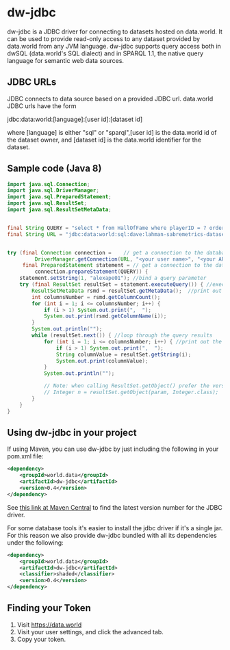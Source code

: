 # dw-jdbc

dw-jdbc is a JDBC driver for connecting to datasets hosted on data.world.
It can be used to provide read-only access to any dataset provided by data.world
from any JVM language.  dw-jdbc supports query access both in dwSQL
(data.world's SQL dialect) and in SPARQL 1.1, the native query language
for semantic web data sources.


## JDBC URLs

JDBC connects to data source based on a provided JDBC url.  data.world
JDBC urls have the form

jdbc:data:world:[language]:[user id]:[dataset id]

where [language] is either "sql" or "sparql",[user id] is the data.world
id of the dataset owner, and [dataset id] is the data.world identifier for
the dataset.

## Sample code (Java 8)

```java
import java.sql.Connection;
import java.sql.DriverManager;
import java.sql.PreparedStatement;
import java.sql.ResultSet;
import java.sql.ResultSetMetaData;


final String QUERY = "select * from HallOfFame where playerID = ? order by yearid, playerID limit 10";
final String URL = "jdbc:data:world:sql:dave:lahman-sabremetrics-dataset";


try (final Connection connection =    // get a connection to the database, which will automatically be closed when done
         DriverManager.getConnection(URL, "<your user name>", "<your API token>");
     final PreparedStatement statement = // get a connection to the database, which will automatically be closed when done
         connection.prepareStatement(QUERY)) {
    statement.setString(1, "alexape01"); //bind a query parameter
    try (final ResultSet resultSet = statement.executeQuery()) { //execute the query
        ResultSetMetaData rsmd = resultSet.getMetaData();  //print out the column headers
        int columnsNumber = rsmd.getColumnCount();
        for (int i = 1; i <= columnsNumber; i++) {
            if (i > 1) System.out.print(",  ");
            System.out.print(rsmd.getColumnName(i));
        }
        System.out.println("");
        while (resultSet.next()) { //loop through the query results
            for (int i = 1; i <= columnsNumber; i++) { //print out the column headers
                if (i > 1) System.out.print(",  ");
                String columnValue = resultSet.getString(i);
                System.out.print(columnValue);
            }
            System.out.println("");

            // Note: when calling ResultSet.getObject() prefer the version that takes an explicit Class argument:
            // Integer n = resultSet.getObject(param, Integer.class);
        }
    }
}
```

## Using dw-jdbc in your project

If using Maven, you can use dw-jdbc by just including the following in your pom.xml file:

```xml
<dependency>
    <groupId>world.data</groupId>
    <artifactId>dw-jdbc</artifactId>
    <version>0.4</version>
</dependency>
```

See [this link at Maven Central](https://search.maven.org/#search%7Cga%7C1%7Cdw-jdbc) to find the latest version
number for the JDBC driver.

For some database tools it's easier to install the jdbc driver if it's a single jar.  For this reason we also
provide dw-jdbc bundled with all its dependencies under the following:

```xml
<dependency>
    <groupId>world.data</groupId>
    <artifactId>dw-jdbc</artifactId>
    <classifier>shaded</classifier>
    <version>0.4</version>
</dependency>
```


## Finding your Token

1. Visit https://data.world
2. Visit your user settings, and click the advanced tab.
3. Copy your token.
